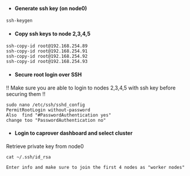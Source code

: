 - #### Generate ssh key (on node0)

```
ssh-keygen
```

- #### Copy ssh keys to node 2,3,4,5

```
ssh-copy-id root@192.168.254.89
ssh-copy-id root@192.168.254.91
ssh-copy-id root@192.168.254.92
ssh-copy-id root@192.168.254.93
```

- #### Secure root login over SSH

!! Make sure you are able to login to nodes 2,3,4,5 with ssh key before securing them !!

```
sudo nano /etc/ssh/sshd_config
PermitRootLogin without-password
Also  find "#PasswordAuthentication yes"
change too "PasswordAuthentication no"
```

- #### Login to caprover dashboard and select cluster

Retrieve private key from node0

```
cat ~/.ssh/id_rsa
```

```
Enter info and make sure to join the first 4 nodes as "worker nodes"
```
